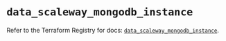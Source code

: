 # `data_scaleway_mongodb_instance`

Refer to the Terraform Registry for docs: [`data_scaleway_mongodb_instance`](https://registry.terraform.io/providers/scaleway/scaleway/2.59.0/docs/data-sources/mongodb_instance).
